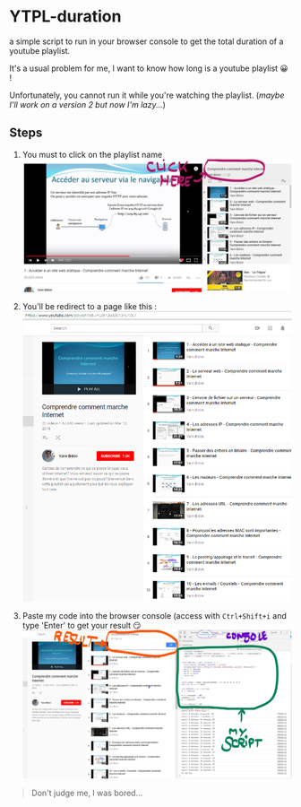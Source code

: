 # YTPL-duration
a simple script to run in your browser console to get the total duration of a youtube playlist.

It's a usual problem for me, I want to know how long is a youtube playlist :grinning: !

Unfortunately, you cannot run it while you're watching the playlist. (*maybe I'll work on a version 2 but now I'm lazy...*)

## Steps
1. You must to click on the playlist name 
![step-1](step-1.jpg)

2. You'll be redirect to a page like this :
![step-2](step-2.png)

3. Paste my code into the browser console (access with `Ctrl+Shift+i` and type 'Enter' to get your result :smirk:
![step-3](step-3.jpg)

> Don't judge me, I was bored...
